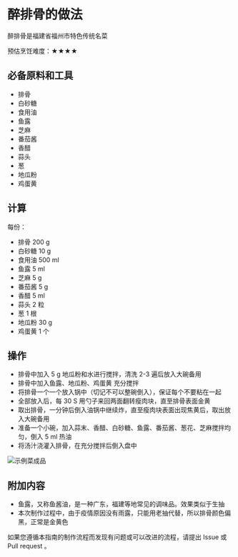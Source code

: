 # 醉排骨的做法

醉排骨是福建省福州市特色传统名菜

预估烹饪难度：★★★★

## 必备原料和工具

* 排骨
* 白砂糖
* 食用油
* 鱼露
* 芝麻
* 番茄酱
* 香醋
* 蒜头
* 葱
* 地瓜粉
* 鸡蛋黄

## 计算

每份：

* 排骨 200 g
* 白砂糖 10 g
* 食用油 500 ml
* 鱼露 5 ml
* 芝麻 5 g
* 番茄酱 5 g
* 香醋  5 ml
* 蒜头 2 粒
* 葱 1 根
* 地瓜粉 30 g
* 鸡蛋黄 1 个

## 操作

* 排骨中加入 5 g 地瓜粉和水进行搅拌，清洗 2-3 遍后放入大碗备用
* 排骨中加入鱼露、地瓜粉、鸡蛋黄 充分搅拌
* 将排骨一个一个放入锅中（切记不可以整碗倒入），保证每个不要粘在一起
* 全部放入后，每 30 S 用勺子来回两面翻转瘦肉块，直至排骨表面金黄
* 取出排骨，一分钟后倒入油锅中继续炸，直至瘦肉块表面出现焦黄后，取出放入大碗备用
* 准备一个小碗，加入蒜末、香醋、白砂糖、鱼露、番茄酱、葱花、芝麻搅拌均匀，倒入 5 ml 热油
* 将汤汁浇灌入排骨，在充分搅拌后倒入盘中

![示例菜成品](CookBook/dishes/meat_dish/醉排骨/1.jpeg)

## 附加内容

* 鱼露，又称鱼酱油，是一种广东，福建等地常见的调味品。效果类似于生抽
* 本次制作过程中，由于疫情原因没有雨露，只能用老抽代替，所以排骨颜色偏黑，正常是金黄色

如果您遵循本指南的制作流程而发现有问题或可以改进的流程，请提出 Issue 或 Pull request 。

